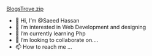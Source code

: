 [BlogsTrove.zip](https://github.com/Saeed4425/Saeed4425/files/11312091/BlogsTrove.zip)
- 👋 Hi, I’m @Saeed Hassan
- 👀 I’m interested in Web Development and designing
- 🌱 I’m currently learning Php
- 💞️ I’m looking to collaborate on....
- 📫 How to reach me ...
